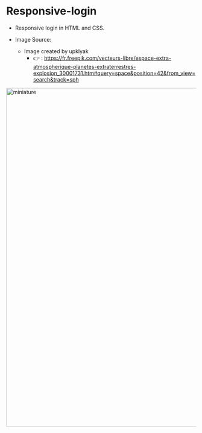 # Responsive-login

* Responsive login in HTML and CSS.

* Image Source:
    * Image created by upklyak
        * 👉 : https://fr.freepik.com/vecteurs-libre/espace-extra-atmospherique-planetes-extraterrestres-explosion_30001731.htm#query=space&position=42&from_view=search&track=sph


<img width="897" alt="miniature" src="https://github.com/EthanDeL/Responsive-login/assets/121880462/449507ea-098f-40aa-9ccf-a1580b1b3a3b">
